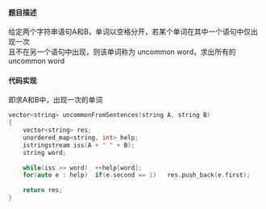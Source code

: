 #### 题目描述
给定两个字符串语句A和B，单词以空格分开，若某个单词在其中一个语句中仅出现一次  
且不在另一个语句中出现，则该单词称为 uncommon word，求出所有的 uncommon word

#### 代码实现

即求A和B中，出现一次的单词

```cpp
vector<string> uncommonFromSentences(string A, string B) 
{
    vector<string> res;
    unordered_map<string, int> help;
    istringstream iss(A + " " + B);
    string word;
    
    while(iss >> word)  ++help[word];
    for(auto e : help)  if(e.second == 1)   res.push_back(e.first);
    
    return res;
}
```